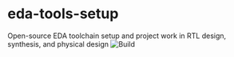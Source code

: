 # eda-tools-setup
Open-source EDA toolchain setup and project work in RTL design, synthesis, and physical design
![Build](https://img.shields.io/badge/build-passing-brightgreen)
